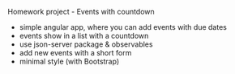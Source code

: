 Homework project - Events with countdown

- simple angular app, where you can add events with due dates
- events show in a list with a countdown
- use json-server package & observables
- add new events with a short form
- minimal style (with Bootstrap)